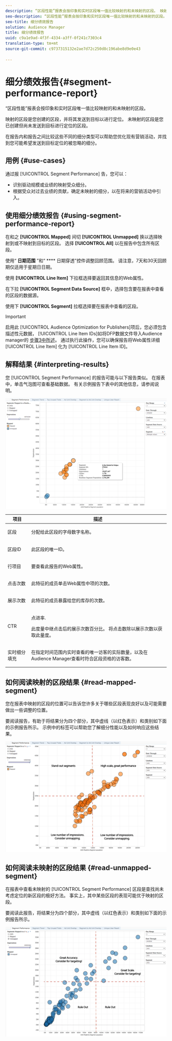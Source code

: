 ```yaml
---
description: “区段性能”报表会按印象和实时区段唯一值比较映射的和未映射的区段。 映射的区段是您创建的区段，并将其发送到目标以进行定位。 未映射的区段是您已创建但尚未发送到目标进行定位的区段。 在报告内和报告之间比较这些不同的细分类型可以帮助您优化现有营销活动，并找到您可能希望发送到目标定位的被忽略的细分。
seo-description: “区段性能”报表会按印象和实时区段唯一值比较映射的和未映射的区段。 映射的区段是您创建的区段，并将其发送到目标以进行定位。 未映射的区段是您已创建但尚未发送到目标进行定位的区段。 在报告内和报告之间比较这些不同的细分类型可以帮助您优化现有营销活动，并找到您可能希望发送到目标定位的被忽略的细分。
seo-title: 细分绩效报告
solution: Audience Manager
title: 细分绩效报告
uuid: c9a1e9ad-4f3f-4334-a3ff-0f241c7303c4
translation-type: tm+mt
source-git-commit: c9737315132e2ae7d72c250d8c196abe8d9e0e43

---
```



# 细分绩效报告{#segment-performance-report}

“区段性能”报表会按印象和实时区段唯一值比较映射的和未映射的区段。

映射的区段是您创建的区段，并将其发送到目标以进行定位。 未映射的区段是您已创建但尚未发送到目标进行定位的区段。

在报告内和报告之间比较这些不同的细分类型可以帮助您优化现有营销活动，并找到您可能希望发送到目标定位的被忽略的细分。

## 用例 {#use-cases}

通过报 [!UICONTROL Segment Performance] 告，您可以：

* 识别驱动规模或业绩的映射受众细分。
* 根据受众对过去业绩的贡献，确定未映射的细分，以在将来的营销活动中引入。

## 使用细分绩效报告 {#using-segment-performance-report}

在和之 **[!UICONTROL Mapped]** 间切 **[!UICONTROL Unmapped]** 换以选择映射到或不映射到目标的区段。 选择 **[!UICONTROL All]** 以在报告中包含所有区段。

使用“ **日期范围** ”和“ **** 日期穿透”控件调整回顾范围。 请注意，7天和30天回顾期仅适用于星期日日期。

使用 **[!UICONTROL Line Item]** 下拉框选择要返回其信息的Web属性。

在下拉 **[!UICONTROL Segment Data Source]** 框中，选择包含要在报表中查看的区段的数据源。

使用下 **[!UICONTROL Segment]** 拉框选择要在报表中查看的区段。

>[!IMPORTANT]
>
>启用此 [!UICONTROL Audience Optimization for Publishers]项后，您必须包含描述性元数据， [!UICONTROL Line Item IDs]如将DFP数据文件导入Audience manager的 [步骤3中所述](../../../reporting/audience-optimization-reports/aor-publishers/import-dfp.md)。 通过执行此操作，您可以确保报告将Web属性详细 [!UICONTROL Line Item] 化为 [!UICONTROL Line Item ID]。

## 解释结果 {#interpreting-results}

您 [!UICONTROL Segment Performance] 的报告可能与以下报告类似。 在报表中，单击气泡图可查看基础数据。 有关示例报告下表中的其他信息，请参阅说明。

![](assets/publisher_segment_performance.png)

<table id="table_AFE2540583C34835B04584693ADFD26A"> 
 <thead> 
  <tr> 
   <th colname="col1" class="entry"> 项目 </th> 
   <th colname="col2" class="entry"> 描述 </th> 
  </tr>
 </thead>
 <tbody> 
  <tr> 
   <td colname="col1"> <p>区段 </p> </td> 
   <td colname="col2"> <p>分配给此区段的字母数字名称。 </p> </td> 
  </tr> 
  <tr> 
   <td colname="col1"> <p>区段ID </p> </td> 
   <td colname="col2"> <p>此区段的唯一ID。 </p> </td> 
  </tr> 
  <tr> 
   <td colname="col1"> <p> 行项目 </p> </td> 
   <td colname="col2"> <p>要查看此报告的Web属性。 </p> </td> 
  </tr> 
  <tr> 
   <td colname="col1"> <p>点击次数 </p> </td> 
   <td colname="col2"> <p>此特征的成员单击Web属性中项的次数。 </p> </td> 
  </tr> 
  <tr> 
   <td colname="col1"> <p>展示次数 </p> </td> 
   <td colname="col2"> <p>此特征的成员暴露给您的库存的次数。 </p> </td> 
  </tr> 
  <tr> 
   <td colname="col1"> <p>CTR </p> </td> 
   <td colname="col2"> <p>点进率. </p> <p>此度量中继点击后的展示次数百分比。 将点击数除以展示次数以获取此量度。 </p> </td> 
  </tr> 
  <tr> 
   <td colname="col1"> <p>实时细分填充 </p> </td> 
   <td colname="col2"> <p>在指定时间范围内实时查看的唯一访客的实际数量，以及在 <span class="keyword"> Audience Manager查看时符合区段资格的访客数</span>。 </p> </td> 
  </tr> 
 </tbody> 
</table>

## 如何阅读映射的区段结果 {#read-mapped-segment}

您在报表中映射的区段的位置可以告诉您许多关于哪些区段表现良好以及可能需要做出一些调整的位置。

要阅读报告，有助于将结果分为四个部分，其中虚线（以红色表示）和类别如下面的示例报告所示。 示例中的标签可以帮助您了解细分性能以及如何响应这些结果。

![](assets/publisher_segment_performance_mapped.png)

## 如何阅读未映射的区段结果 {#read-unmapped-segment}

在报表中查看未映射的 [!UICONTROL Segment Performance] 区段是查找尚未考虑定位的新区段的极好方法。 事实上，其中某些区段的表现可能优于映射的区段。

要阅读此报告，将结果分为四个部分，其中虚线（以红色表示）和类别如下面的示例报告所示。

![](assets/publisher_segment_performance_unmapped.png)
